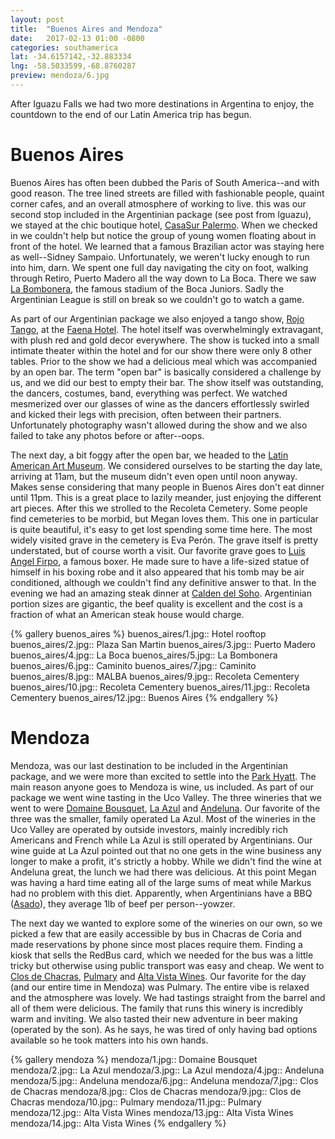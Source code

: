 ```yaml
---
layout: post
title:  "Buenos Aires and Mendoza"
date:   2017-02-13 01:00 -0800
categories: southamerica
lat: -34.6157142,-32.883334
lng: -58.5033599,-68.8760287
preview: mendoza/6.jpg
---
```


After Iguazu Falls we had two more destinations in Argentina to enjoy, the countdown to the end of our Latin America trip has begun.

<!--more-->

# Buenos Aires

Buenos Aires has often been dubbed the Paris of South America--and with good reason. The tree lined streets are filled with fashionable people, quaint corner cafes, and an overall atmosphere of
working to live. this was our second stop included in the Argentinian package (see post from Iguazu), we stayed at the chic boutique hotel, [CasaSur Palermo](http://casasurhotel.com/palermo/eng/). When we checked in we couldn't
help but notice the group of young women floating about in front of the hotel. We learned that a famous Brazilian actor was staying here as well--Sidney Sampaio. Unfortunately,
we weren't lucky enough to run into him, darn. We spent one full day navigating the city on foot, walking through Retiro, Puerto Madero all the way down to La Boca. There we saw
[La Bombonera](https://en.wikipedia.org/wiki/La_Bombonera), the famous stadium of the Boca Juniors. Sadly the Argentinian League is still on break so we couldn't go to watch a game.

As part of our Argentinian package we also enjoyed a tango show, [Rojo Tango](http://www.rojotango.com/en/#cena), at the [Faena Hotel](http://www.faena.com/buenos-aires/faena-signature-suites/).
The hotel itself was overwhelmingly extravagant, with plush red and gold decor everywhere. The show is tucked into a small intimate theater within the hotel and for our show there were only 8 other tables.
Prior to the show we had a delicious meal which was accompanied by an open bar. The term "open bar" is basically considered a challenge by us, and we did our best to empty their bar. The show itself
was outstanding, the dancers, costumes, band, everything was perfect. We watched mesmerized over our glasses of wine as the dancers effortlessly swirled and kicked their legs with precision, often
between their partners. Unfortunately photography wasn't allowed during the show and we also failed to take any photos before or after--oops.

The next day, a bit foggy after the open bar, we headed to the [Latin American Art Museum](http://www.malba.org.ar/en/). We considered ourselves to be starting the day late, arriving at 11am, but
the museum didn't even open until noon anyway. Makes sense considering that many people in Buenos Aires don't eat dinner until 11pm. This is a great place to lazily meander, just enjoying the
different art pieces. After this we strolled to the Recoleta Cemetery. Some people find cemeteries to be morbid, but Megan loves them. This one in particular is quite beautiful, it's easy to get
lost spending some time here. The most widely visited grave in the cemetery is Eva Perón. The grave itself is pretty understated, but of course worth a visit. Our favorite grave goes to
[Luis Angel Firpo](http://untappedcities.com/2014/01/20/10-tombs-to-visit-in-buenos-aires-recoleta-cemetery/), a famous boxer. He made sure to have a life-sized statue of himself in his boxing robe
and it also appeared that his tomb may be air conditioned, although we couldn't find any definitive answer to that. In the evening we had an amazing steak dinner at
[Calden del Soho](http://www.caldendelsoho.com.ar/). Argentinian portion sizes are gigantic, the beef quality is excellent and the cost is a fraction of what an American steak house would charge.

{% gallery buenos_aires %}
buenos_aires/1.jpg:: Hotel rooftop
buenos_aires/2.jpg:: Plaza San Martin
buenos_aires/3.jpg:: Puerto Madero
buenos_aires/4.jpg:: La Boca
buenos_aires/5.jpg:: La Bombonera
buenos_aires/6.jpg:: Caminito
buenos_aires/7.jpg:: Caminito
buenos_aires/8.jpg:: MALBA
buenos_aires/9.jpg:: Recoleta Cementery
buenos_aires/10.jpg:: Recoleta Cementery
buenos_aires/11.jpg:: Recoleta Cementery
buenos_aires/12.jpg:: Buenos Aires
{% endgallery %}

# Mendoza

Mendoza, was our last destination to be included in the Argentinian package, and we were more than excited to settle into the [Park Hyatt](https://mendoza.park.hyatt.com/en/hotel/home.html).
The main reason anyone goes to Mendoza is wine, us included. As part of our package we went wine tasting in the Uco Valley. The three wineries that we went to were
[Domaine Bousquet](http://www.domainebousquet.com/), [La Azul](http://www.bodegalaazul.com/) and [Andeluna](http://www.andeluna.com.ar/). Our favorite of the three was the smaller, family operated
La Azul. Most of the wineries in the Uco Valley are operated by outside investors, mainly incredibly rich Americans and French while La Azul is still operated by Argentinians. Our wine guide at
La Azul pointed out that no one gets in the wine business any longer to make a profit, it's strictly a hobby. While we didn't find the wine at Andeluna great, the lunch we had there was delicious.
At this point Megan was having a hard time eating all of the large sums of meat while Markus had no problem with this diet. Apparently, when Argentinians have a BBQ
([Asado](https://en.wikipedia.org/wiki/Asado)), they average 1lb of beef per person--yowzer.

The next day we wanted to explore some of the wineries on our own, so we picked a few that are easily accessible by bus in Chacras de Coria and made reservations by phone since most places require
them. Finding a kiosk that sells the RedBus card, which we needed for the bus was a little tricky but otherwise using public transport was easy and cheap. We went to
[Clos de Chacras](http://www.closdechacras.com.ar/), [Pulmary](http://www.pulmary.com.ar/) and [Alta Vista Wines](http://www.altavistawines.com/en/). Our favorite for the day (and our entire time
in Mendoza) was Pulmary. The entire vibe is relaxed and the atmosphere was lovely. We had tastings straight from the barrel and all of them were delicious. The family that runs this winery
is incredibly warm and inviting. We also tasted their new adventure in beer making (operated by the son). As he says, he was tired of only having bad options available so he took matters into his 
own hands.

{% gallery mendoza %}
mendoza/1.jpg:: Domaine Bousquet
mendoza/2.jpg:: La Azul
mendoza/3.jpg:: La Azul
mendoza/4.jpg:: Andeluna
mendoza/5.jpg:: Andeluna
mendoza/6.jpg:: Andeluna
mendoza/7.jpg:: Clos de Chacras
mendoza/8.jpg:: Clos de Chacras
mendoza/9.jpg:: Clos de Chacras
mendoza/10.jpg:: Pulmary
mendoza/11.jpg:: Pulmary
mendoza/12.jpg:: Alta Vista Wines
mendoza/13.jpg:: Alta Vista Wines
mendoza/14.jpg:: Alta Vista Wines
{% endgallery %}